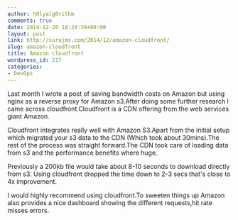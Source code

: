 ```yaml
---
author: h0lyalg0rithm
comments: true
date: 2014-12-28 18:24:39+00:00
layout: post
link: http://surajms.com/2014/12/amazon-cloudfront/
slug: amazon-cloudfront
title: Amazon cloudfront
wordpress_id: 217
categories:
- DevOps
---
```


Last month I wrote a post of saving bandwidth costs on Amazon but using nginx as a reverse proxy for Amazon s3.After doing some further research I came across cloudfront.Cloudfront is a CDN offering from the web services giant Amazon.

Cloudfront integrates really well with Amazon S3.Apart from the initial setup which migrated your s3 data to the CDN (Which took about 30mins).The rest of the process was straight forward.The CDN took care of loading data from s3 and the performance benefits where huge.

Previously a 200kb file would take about 8-10 seconds to download directly from s3.
Using cloudfront dropped the time down to 2-3 secs that's close to 4x improvement.

I would highly recommend using cloudfront.To sweeten things up Amazon also provides a nice dashboard showing the different requests,hit rate misses errors.
